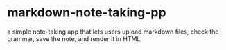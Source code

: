 # markdown-note-taking-pp
a simple note-taking app that lets users upload markdown files, check the grammar, save the note, and render it in HTML
